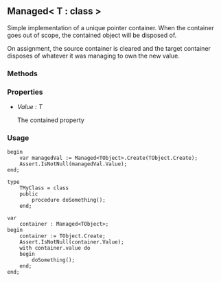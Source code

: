 
## Managed< T : class >

Simple implementation of a unique pointer container. When the container goes out of scope, the contained object will be disposed of.

On assignment, the source container is cleared and the target container disposes of whatever it was managing to own the new value.

### Methods


### Properties

* _Value : T_

    The contained property

### Usage


```
begin
	var managedVal := Managed<TObject>.Create(TObject.Create);
	Assert.IsNotNull(managedVal.Value);
end;

```


```
type
	TMyClass = class
	public
		procedure doSomething();
	end;

var 
	container : Managed<TObject>;
begin
	container := TObject.Create;
	Assert.IsNotNull(container.Value);
	with container.value do 
	begin
		doSomething();
	end;
end;

```
